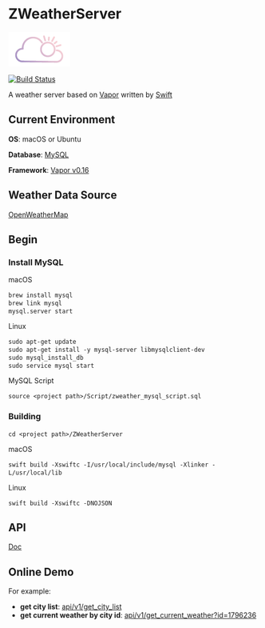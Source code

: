 # ZWeatherServer

![Logo](Logo.png)

[![Build Status](https://travis-ci.org/CaryZheng/ZWeatherServer.svg?branch=master)](https://travis-ci.org/CaryZheng/ZWeatherServer)

A weather server based on [Vapor](https://github.com/qutheory/vapor) written by [Swift](https://github.com/apple/swift)

## Current Environment

**OS**: macOS or Ubuntu

**Database**: [MySQL](https://www.mysql.com)

**Framework**: [Vapor v0.16](https://github.com/qutheory/vapor)

## Weather Data Source

[OpenWeatherMap](http://openweathermap.org/api)

## Begin

### Install MySQL

macOS

```
brew install mysql
brew link mysql
mysql.server start
```

Linux

```
sudo apt-get update
sudo apt-get install -y mysql-server libmysqlclient-dev
sudo mysql_install_db
sudo service mysql start
```

MySQL Script

```
source <project path>/Script/zweather_mysql_script.sql
```


### Building

```
cd <project path>/ZWeatherServer
```

macOS

```
swift build -Xswiftc -I/usr/local/include/mysql -Xlinker -L/usr/local/lib
```

Linux

```
swift build -Xswiftc -DNOJSON
```


## API

[Doc](Doc/README.md)

## Online Demo

For example:

* **get city list**: [api/v1/get_city_list](http://120.24.195.198/api/v1/get_city_list)
* **get current weather by city id**: [api/v1/get_current_weather?id=1796236](http://120.24.195.198/api/v1/get_current_weather?id=1796236)
